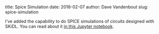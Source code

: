 title: Spice Simulation
date: 2018-02-07
author: Dave Vandenbout
slug: spice-simulation

I've added the capability to do SPICE simulations of circuits designed with SKiDL.
You can read about it
[in this Jupyter notebook](https://github.com/devbisme/skidl/blob/master/examples/spice-sim-intro/spice-sim-intro.ipynb).
